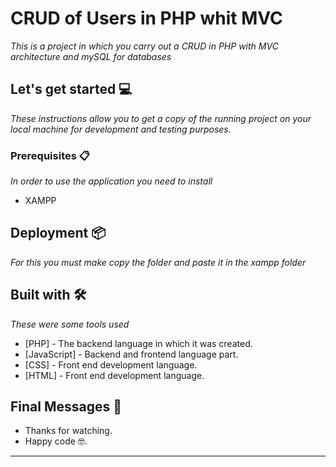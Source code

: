 # CRUD of Users in PHP whit MVC

_This is a project in which you carry out a CRUD in PHP with MVC architecture and mySQL  for databases_

## Let's get started 💻

_These instructions allow you to get a copy of the running project on your local machine for development and testing purposes._

### Prerequisites 📋

_In order to use the application you need to install_

* XAMPP

## Deployment 📦

_For this you must make copy the folder and paste it in the xampp folder_

## Built with 🛠️

_These were some tools used_

* [PHP] - The backend language in which it was created.
* [JavaScript] - Backend and frontend language part.
* [CSS] - Front end development language.
* [HTML] - Front end development language.

## Final Messages 🎁

* Thanks for watching. 
* Happy code 🤓.

---
